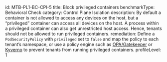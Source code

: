 <p>id: MTB-PL1-BC-CPI-5
title: Block privileged containers
benchmarkType: Behavioral Check
category: Control Plane Isolation
description: By default a container is not allowed to access any devices on the host, but a “privileged” container can access all devices on the host. A process within a privileged container can also get unrestricted host access. Hence, tenants should not be allowed to run privileged containers.
remediation: Define a <code>PodSecurityPolicy</code> with <code>privileged</code> set to <code>false</code> and map the policy to each tenant&rsquo;s namespace, or use a policy engine such as <a href="https://github.com/open-policy-agent/gatekeeper">OPA/Gatekeeper</a> or <a href="https://kyverno.io">Kyverno</a> to prevent tenants from running privileged containers.
profileLevel: 1</p>
